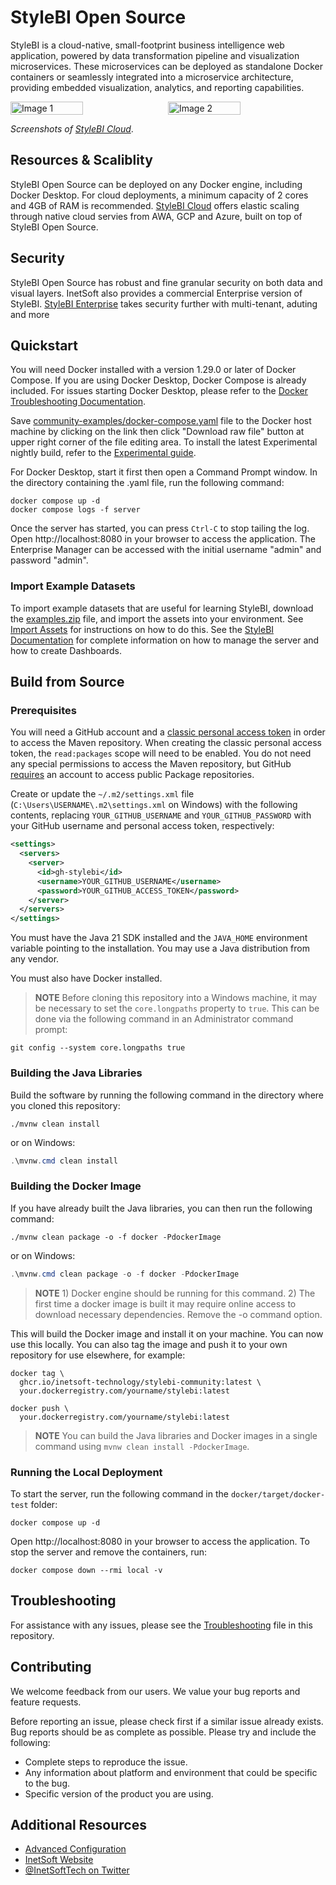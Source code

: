 # StyleBI Open Source

StyleBI is a cloud-native, small-footprint business intelligence web application, powered by data transformation pipeline and visualization microservices. These microservices can be deployed as standalone Docker containers or seamlessly integrated into a microservice architecture, providing embedded visualization, analytics, and reporting capabilities.

<div style="display: flex;">
<img src="https://test.inetsoft.com/images/website/products/pipeline/vizTranform5.png" alt="Image 1" xwidth="300" style="width:48%;margin-right: 10px;">
<img src="https://test.inetsoft.com/images/website/products/visualization/vizWizard5.png" alt="Image 2" xwidth="300" style="width: 48%">
</div>

_Screenshots of [StyleBI Cloud](https://www.inetsoft.com/company/bi_dashboard_pricing)_.

## Resources & Scaliblity

StyleBI Open Source can be deployed on any Docker engine, including Docker Desktop. For cloud deployments, a minimum capacity of 2 cores and 4GB of RAM is recommended. [StyleBI Cloud](https://www.inetsoft.com) offers elastic scaling through native cloud servies from AWA, GCP and Azure, built on top of StyleBI Open Source.

## Security

StyleBI Open Source has robust and fine granular security on both data and visual layers. InetSoft also provides a commercial Enterprise version of StyleBI. [StyleBI Enterprise](https://www.inetsoft.com) takes security further with multi-tenant, aduting and more

## Quickstart

You will need Docker installed with a version 1.29.0 or later of Docker Compose. If you are using Docker Desktop, Docker Compose is already included. For issues starting Docker Desktop, please refer to the [Docker Troubleshooting Documentation](https://docs.docker.com/desktop/troubleshoot-and-support/troubleshoot/topics/).

Save [community-examples/docker-compose.yaml](community-examples/docker-compose.yaml) file to the Docker host machine by clicking on the link then click "Download raw file" button at upper right corner of the file editing area. To install the latest Experimental nightly build, refer to the [Experimental guide](community-examples/Experimental.md).

For Docker Desktop, start it first then open a Command Prompt window. In the directory containing the .yaml file, run the following command:

```shell
docker compose up -d
docker compose logs -f server
```

Once the server has started, you can press `Ctrl-C` to stop tailing the log. Open http://localhost:8080 in your browser to access the application. The Enterprise Manager can be accessed with the initial username "admin" and password "admin". 

### Import Example Datasets
To import example datasets that are useful for learning StyleBI, download the [examples.zip](community-examples/examples.zip) file, and import the assets into your environment.  See [Import Assets](https://www.inetsoft.com/docs/stylebi/InetSoftUserDocumentation/1.0.0/administration/ImportExportAssets.html#ImportAssets)  for instructions on how to do this. See the [StyleBI Documentation](https://www.inetsoft.com/docs/stylebi) for complete information on how to manage the server and how to create Dashboards.

## Build from Source

### Prerequisites

You will need a GitHub account and a [classic personal access token](https://docs.github.com/en/authentication/keeping-your-account-and-data-secure/managing-your-personal-access-tokens) in order to access the Maven repository. When creating the classic personal access token, the `read:packages` scope will need to be enabled. You do not need any special permissions to access the Maven repository, but GitHub [requires](https://docs.github.com/en/packages/working-with-a-github-packages-registry/working-with-the-apache-maven-registry#installing-a-package) an account to access public Package repositories.

Create or update the `~/.m2/settings.xml` file (`C:\Users\USERNAME\.m2\settings.xml` on Windows) with the following contents, replacing `YOUR_GITHUB_USERNAME` and `YOUR_GITHUB_PASSWORD` with your GitHub username and personal access token, respectively:

```xml
<settings>
  <servers>
    <server>
      <id>gh-stylebi</id>
      <username>YOUR_GITHUB_USERNAME</username>
      <password>YOUR_GITHUB_ACCESS_TOKEN</password>
    </server>
  </servers>
</settings>
```

You must have the Java 21 SDK installed and the `JAVA_HOME` environment variable pointing to the installation. You may use a Java distribution from any vendor.

You must also have Docker installed.

> **NOTE**  Before cloning this repository into a Windows machine, it may be necessary to set the `core.longpaths` property to `true`. This can be done via the following command in an Administrator command prompt:

```console
git config --system core.longpaths true
```

### Building the Java Libraries

Build the software by running the following command in the directory where you cloned this repository:

```shell
./mvnw clean install
```

or on Windows:

```powershell
.\mvnw.cmd clean install
```

### Building the Docker Image

If you have already built the Java libraries, you can then run the following command:

```shell
./mvnw clean package -o -f docker -PdockerImage
```

or on Windows:

```powershell
.\mvnw.cmd clean package -o -f docker -PdockerImage
```

> **NOTE** 1) Docker engine should be running for this command. 2) The first time a docker image is built it may require online access to download necessary dependencies. Remove the -o command option.

This will build the Docker image and install it on your machine. You can now use this locally. You can also tag the image and push it to your own repository for use elsewhere, for example:

```shell
docker tag \
  ghcr.io/inetsoft-technology/stylebi-community:latest \
  your.dockerregistry.com/yourname/stylebi:latest
```
```shell
docker push \
  your.dockerregistry.com/yourname/stylebi:latest
```

> **NOTE** You can build the Java libraries and Docker images in a single command using `mvnw clean install -PdockerImage`.

### Running the Local Deployment
To start the server, run the following command in the `docker/target/docker-test` folder:

```shell
docker compose up -d
```

Open http://localhost:8080 in your browser to access the application. To stop the server and remove the containers, run:

```shell
docker compose down --rmi local -v
```

## Troubleshooting
For assistance with any issues, please see the [Troubleshooting](./Troubleshoot.md) file  in this repository. 

## Contributing

We welcome feedback from our users. We value your bug reports and feature requests.

Before reporting an issue, please check first if a similar issue already exists. Bug reports should be as complete as possible. Please try and include the following:

* Complete steps to reproduce the issue.
* Any information about platform and environment that could be specific to the bug.
* Specific version of the product you are using.

## Additional Resources

* [Advanced Configuration](./community-examples/advanced-configuration.md)
* [InetSoft Website](http://www.inetsoft.com/)
* [@InetSoftTech on Twitter](https://x.com/InetSoftTech)
